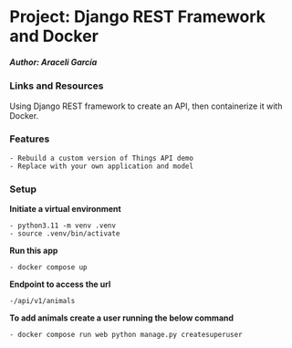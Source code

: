 # Project: Django REST Framework and Docker

##### Author: Araceli García


### Links and Resources

Using Django REST framework to create an API, then containerize it with Docker.

### Features

    - Rebuild a custom version of Things API demo 
    - Replace with your own application and model

### Setup

**Initiate a virtual environment**

    - python3.11 -m venv .venv
    - source .venv/bin/activate

**Run this app**

    - docker compose up

**Endpoint to access the url**

    -/api/v1/animals

**To add animals create a user running the below command**

    - docker compose run web python manage.py createsuperuser

